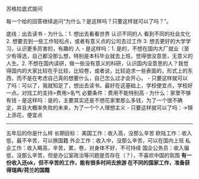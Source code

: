 苏格拉底式提问

每一个给的回答继续追问“为什么？是这样吗？只要这样就可以了吗？”。

底线：出去读书
	-  为什么：1. 想出去看看世界 认识不同的人 看到不同的社会文化 2. 想要去到一些工作轻松点，或者有意义点的公司去过工作 3. 想去更好的大学学习，认识更多厉害的，有趣的 人
	- 是这样吗：1. 是的，不想在国内大厂就业（至少有得选，自己都没那么想，特别是本科毕业就去上班，觉得很没意思，无意义的人生。2. 不想在国内读研，做一些没有意义的科研，认识国内没意思的人？我觉得国内的大家比较在乎比较，比较卷，或者说，比较追求一些表面的，形式上的东西，而不是在考虑自己真的想要什么，自己怎么过才会开心。
	- 只要这样就可以了吗：可以了，我就知足了，想出去读书。最好在这基础上，学校便宜点，学校好一点。对找工的支持>费用>名气
必要条件：费用不能特别高
	- 为什么：家里不够有钱
	- 是这样吗：是的，主要其实还是不想花家里那么多钱，为了一个很不确定，并且大概率失败的未来，为了一个个人理想主义
	- 只要这样就可以了吗：->锦上添花，便宜点

------
五年后的你是什么样
长期目标：
	美国工作：收入高，没那么辛苦
	欧陆工作：收入低，最不辛苦，可以换国籍
	外企工作：收入中，没那么辛苦，可以在国内上班
	私企工作：收入略高，辛苦，累，卷，对身体不好，不可持续
	国企公务员：收入偏低，没那么辛苦，但是办公室政治等问题是否存在（？），不喜欢中国的氛围
	**有一份收入还ok，但不辛苦的工作，能有很多时间去旅游
	在不同的国家工作，准备获得瑞典/荷兰的国籍**
	
	